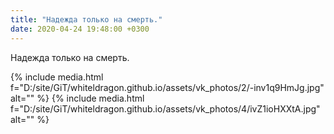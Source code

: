 ```yaml
---
title: "Надежда только на смерть."
date: 2020-04-24 19:48:00 +0300
---
```


Надежда только на смерть.


{% include media.html f="D:/site/GiT/whiteldragon.github.io/assets/vk_photos/2/-inv1q9HmJg.jpg" alt="" %}
{% include media.html f="D:/site/GiT/whiteldragon.github.io/assets/vk_photos/4/ivZ1ioHXXtA.jpg" alt="" %}
